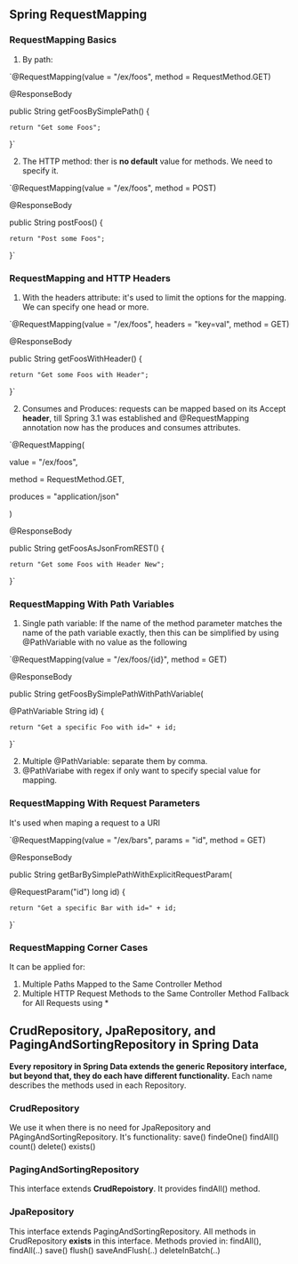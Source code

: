 ## Spring RequestMapping

### RequestMapping Basics

1. By path: 

`@RequestMapping(value = "/ex/foos", method = RequestMethod.GET)

@ResponseBody

public String getFoosBySimplePath() {

    return "Get some Foos";

}`

2. The HTTP method: ther is **no default** value for methods. We need to specify it.

`@RequestMapping(value = "/ex/foos", method = POST)

@ResponseBody

public String postFoos() {

    return "Post some Foos";

}`

### RequestMapping and HTTP Headers

1. With the headers attribute: it's used to limit the options for the mapping. We can specify one head or more.

`@RequestMapping(value = "/ex/foos", headers = "key=val", method = GET)

@ResponseBody

public String getFoosWithHeader() {

    return "Get some Foos with Header";

}`
 
2. Consumes and Produces: requests can be mapped based on its Accept **header**, till Spring 3.1 was established and @RequestMapping annotation now has the produces and consumes attributes.

`@RequestMapping(

  value = "/ex/foos", 

  method = RequestMethod.GET, 

  produces = "application/json"

)

@ResponseBody

public String getFoosAsJsonFromREST() {

    return "Get some Foos with Header New";

}`

### RequestMapping With Path Variables

1. Single path variable: If the name of the method parameter matches the name of the path variable exactly, then this can be simplified by using @PathVariable with no value as the following 

`@RequestMapping(value = "/ex/foos/{id}", method = GET)

@ResponseBody

public String getFoosBySimplePathWithPathVariable(

  @PathVariable String id) {

    return "Get a specific Foo with id=" + id;

}`

2. Multiple @PathVariable: separate them by comma. 
3. @PathVariabe with regex if only want to specify special value for mapping. 

### RequestMapping With Request Parameters

It's used when maping a request to a URI

`@RequestMapping(value = "/ex/bars", params = "id", method = GET)

@ResponseBody

public String getBarBySimplePathWithExplicitRequestParam(

  @RequestParam("id") long id) {

    return "Get a specific Bar with id=" + id;

}`

### RequestMapping Corner Cases

It can be applied for: 
1. Multiple Paths Mapped to the Same Controller Method
2. Multiple HTTP Request Methods to the Same Controller Method
Fallback for All Requests using * 

## CrudRepository, JpaRepository, and PagingAndSortingRepository in Spring Data

**Every repository in Spring Data extends the generic Repository interface, but beyond that, they do each have different functionality.** Each name describes the methods used in each Repository.

### CrudRepository
We use it when there is no need for JpaRepository and PAgingAndSortingRepository. It's functionality: 
save()
findeOne()
findAll()
count()
delete()
exists()


### PagingAndSortingRepository

This interface extends **CrudRepoistory**. It provides findAll() method. 

###  JpaRepository 
This interface extends PagingAndSortingRepository. All methods in CrudRepository **exists** in this interface. Methods provied in: 
findAll(), findAll(..)
save()
flush()
saveAndFlush(..)
deleteInBatch(..)

